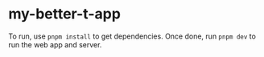 # my-better-t-app

To run, use `pnpm install` to get dependencies.
Once done, run `pnpm dev` to run the web app and server.
